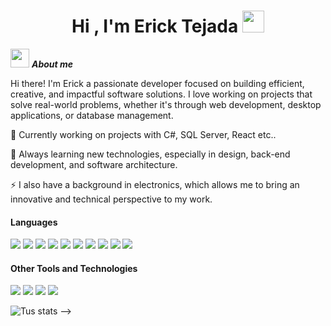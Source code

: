 <h1 align="center"><b>Hi , I'm Erick Tejada </b><img src="https://media.giphy.com/media/hvRJCLFzcasrR4ia7z/giphy.gif" width="35"></h1>


<img src="https://media.giphy.com/media/ObNTw8Uzwy6KQ/giphy.gif" width="30px">&nbsp;***About me***

Hi there! I'm Erick a passionate developer focused on building efficient, creative, and impactful software solutions.
I love working on projects that solve real-world problems, whether it's through web development, desktop applications, or database management.

🔭 Currently working on projects with C#, SQL Server, React etc..

🌱 Always learning new technologies, especially in design, back-end development, and software architecture.

⚡ I also have a background in electronics, which allows me to bring an innovative and technical perspective to my work.


<h4> Languages </h4>
<span> 
  <img src="https://img.shields.io/badge/HTML5-E34F26?style=for-the-badge&logo=html5&logoColor=white">
  <img src="https://img.shields.io/badge/CSS3-1572B6?style=for-the-badge&logo=css3&logoColor=white">
  <img src="https://img.shields.io/badge/JavaScript-F7DF1E?style=for-the-badge&logo=javascript&logoColor=black">
  <img src= "https://img.shields.io/badge/typescript-%23007ACC.svg?style=for-the-badge&logo=typescript&logoColor=white">
  <img src="https://img.shields.io/badge/Bootstrap-7952B3?style=for-the-badge&logo=bootstrap&logoColor=white">
  <img src="https://img.shields.io/badge/Tailwind_CSS-38B2AC?style=for-the-badge&logo=tailwind-css&logoColor=white">
  <img src="https://img.shields.io/badge/Java-ED8B00?style=for-the-badge&logo=java&logoColor=white">
  <img src="https://img.shields.io/badge/C%23-239120?style=for-the-badge&logo=c-sharp&logoColor=white">
  <img src="https://img.shields.io/badge/python-3670A0?style=for-the-badge&logo=python&logoColor=ffdd54">
  <img src= "https://img.shields.io/badge/-Arduino-00979D?style=for-the-badge&logo=Arduino&logoColor=white">
 
</span>

<h4> Other Tools and Technologies </h4>
<span>
  <img src="https://img.shields.io/badge/Git-F05032?style=for-the-badge&logo=git&logoColor=white">
  <img src="https://img.shields.io/badge/GitHub-181717?style=for-the-badge&logo=github&logoColor=white">
  <img src="https://img.shields.io/badge/jira-%230A0FFF.svg?style=for-the-badge&logo=jira&logoColor=white">
  <img src="https://img.shields.io/badge/MySQL-00000F?style=for-the-badge&logo=mysql&logoColor=white">

</span>



![Tus stats](https://github-readme-stats.vercel.app/api?username=ErickDev-T&show_icons=true&theme=radical)
-->

